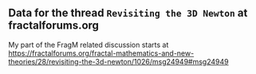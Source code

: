 ## Data for the thread `Revisiting the 3D Newton` at fractalforums.org

My part of the FragM related discussion starts at 
https://fractalforums.org/fractal-mathematics-and-new-theories/28/revisiting-the-3d-newton/1026/msg24949#msg24949